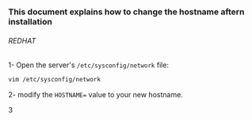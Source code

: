 ### This document explains how to change the hostname aftern installation

###### REDHAT
1- Open the server's `/etc/sysconfig/network` file:

```bash
vim /etc/sysconfig/network
```

2- modify the `HOSTNAME=` value to your new hostname.

3
```bash

```
